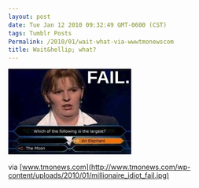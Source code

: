 ```yaml
---
layout: post
date: Tue Jan 12 2010 09:32:49 GMT-0600 (CST)
tags: Tumblr Posts
Permalink: /2010/01/wait-what-via-wwwtmonewscom
title: Wait&hellip; what?
---
```


![](/public/assets/tumblr/tumblr_kw54ipDTtK1qa4klho1_400.jpg)

via [www.tmonews.com](http://www.tmonews.com/wp-content/uploads/2010/01/millionaire_idiot_fail.jpg)
